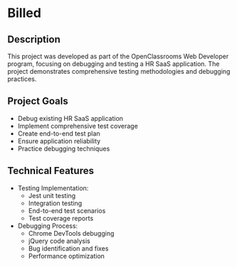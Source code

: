 # Billed

## Description

This project was developed as part of the OpenClassrooms Web Developer program, focusing on debugging and testing a HR SaaS application. The project demonstrates comprehensive testing methodologies and debugging practices.

## Project Goals

-   Debug existing HR SaaS application
-   Implement comprehensive test coverage
-   Create end-to-end test plan
-   Ensure application reliability
-   Practice debugging techniques

## Technical Features

-   Testing Implementation:
    -   Jest unit testing
    -   Integration testing
    -   End-to-end test scenarios
    -   Test coverage reports
-   Debugging Process:
    -   Chrome DevTools debugging
    -   jQuery code analysis
    -   Bug identification and fixes
    -   Performance optimization
